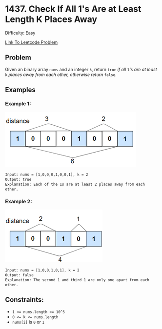 # 1437. Check If All 1's Are at Least Length K Places Away
Difficulty: Easy

[Link To Leetcode Problem](https://leetcode.com/problems/check-if-all-1s-are-at-least-length-k-places-away/)

## Problem
Given an binary array `nums` and an integer `k`, return `true` *if all* `1`*'s are at least* `k` *places away from each other, otherwise return* `false`.

## Examples
### Example 1:
![example1](./example1.png)
```
Input: nums = [1,0,0,0,1,0,0,1], k = 2
Output: true
Explanation: Each of the 1s are at least 2 places away from each other.
```
### Example 2:
![example2](./example2.png)
```
Input: nums = [1,0,0,1,0,1], k = 2
Output: false
Explanation: The second 1 and third 1 are only one apart from each other.
```

## Constraints:
- `1 <= nums.length <= 10^5`
- `0 <= k <= nums.length`
- `nums[i]` is `0` or `1`